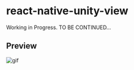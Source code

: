 # react-native-unity-view

Working in Progress. TO BE CONTINUED...

## Preview

![gif](https://user-images.githubusercontent.com/7069719/35962773-9623cf56-0ced-11e8-94aa-b93a35a39800.gif)
